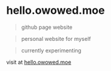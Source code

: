 # hello.owowed.moe

> github page website

> personal website for myself

> currently experimenting

visit at [hello.owowed.moe](https://hello.owowed.moe/)
